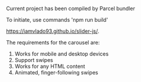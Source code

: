 Current project has been compiled by Parcel bundler

To initiate, use commands 'npm run build'

https://iamvlado93.github.io/slider-js/.

The requirements for the carousel are:
  1) Works for mobile and desktop devices
  2) Support swipes
  3) Works for any HTML content
  4) Animated, finger-following swipes
